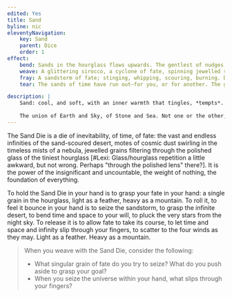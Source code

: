 ```yaml
---
edited: Yes
title: Sand
byline: nic
eleventyNavigation:
    key: Sand
    parent: Dice
    order: 1
effect:
    bend: Sands in the hourglass flows upwards. The gentlest of nudges; a single grain to tip the scales. The slightest, most subtle change, rippling outwards like a pebble in a pond. A single mote of dust, suspended in a sunbeam, contains the entire universe in the palm of your hand.
    weave: A glittering sirocco, a cyclone of fate, spinning jewelled sands like constellations casting patterns only you can see, shapes only you can decipher. The sands cast a skein, a net, a web of fate. Look closer. What do you see?
    fray: A sandstorm of fate; stinging, whipping, scouring, burning. Destiny, chance, fate, fortune; the sands of time swirl and coalesce around you. Everything is within your grasp, just within reach. You can have it, all of it, if you but reach out and take it. What does it matter if a few grains scatter and fall?
    tear: The sands of time have run out—for you, or for another. The glass shatters, the wind wails, and all is dust scattered on uncaring winds, slipping through your fingers to drift away, forever out of reach.

description: |
    Sand: cool, and soft, with an inner warmth that tingles, *tempts*. Hard-packed, it raises topless towers of the imagined, vast castles upon a crashing shoreline. Carried aloft, bitter and stinging, biting, the hot breath of desert dunes is like piercing needles, blinding and scouring. Loose, and scattered, it trickles through fingertips to twinkle and glimmer in fading light like the promise of stars. The grains in an hourglass slip away into the infinite.
    
    The union of Earth and Sky, of Stone and Sea. Not one or the other; both, neither. Eternal and ephemeral. Don’t grip it too tight! She will crumble to powder, like bones in the sun.
---
```


The Sand Die is a die of inevitability, of time, of fate: the vast and endless infinities of the sand-scoured desert, motes of cosmic dust swirling in the timeless mists of a nebula, jewelled grains filtering through the polished glass of the tiniest hourglass [#Lexi: Glass/hourglass repetition a little awkward, but not wrong. Perhaps "through the polished lens" there?]. It is the power of the insignificant and uncountable, the weight of nothing, the foundation of everything.

To hold the Sand Die in your hand is to grasp your fate in your hand: a single grain in the hourglass, light as a feather, heavy as a mountain. To roll it, to feel it bounce in your hand is to seize the sandstorm, to grasp the infinite desert, to bend time and space to your will, to pluck the very stars from the night sky. To release it is to allow fate to take its course, to let time and space and infinity slip through your fingers, to scatter to the four winds as they may. Light as a feather. Heavy as a mountain.

> When you weave with the Sand Die, consider the following:
> - What singular grain of fate do you try to seize? What do you push aside to grasp your goal?
> - When you seize the universe within your hand, what slips through your fingers?
